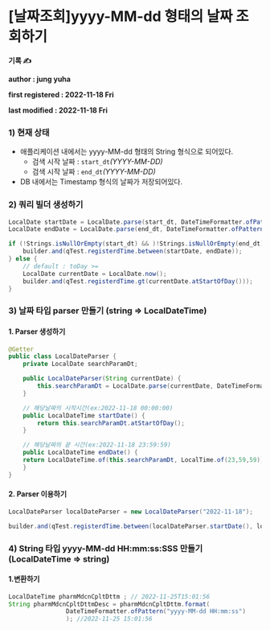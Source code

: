 # \[날짜조회]yyyy-MM-dd 형태의 날짜 조회하기

**기록 ✍️**

**author : jung yuha**

**first registered : 2022-11-18 Fri**

**last modified : 2022-11-18 Fri**

### 1) 현재 상태

* &#x20;애플리케이션 내에서는 yyyy-MM-dd 형태의 String 형식으로 되어있다.
  * 검색 시작 날짜 : `start_dt`_(YYYY-MM-DD)_
  * 검색 시작 날짜 : `end_dt`_(YYYY-MM-DD)_
* DB 내에서는 Timestamp 형식의 날짜가 저장되어있다.

### 2) 쿼리 빌더 생성하기

```java
LocalDate startDate = LocalDate.parse(start_dt, DateTimeFormatter.ofPattern("yyyy-MM-dd"));
LocalDate endDate = LocalDate.parse(end_dt, DateTimeFormatter.ofPattern("yyyy-MM-dd"));

if (!Strings.isNullOrEmpty(start_dt) && )!Strings.isNullOrEmpty(end_dt) {
    builder.and(qTest.registerdTime.between(startDate, endDate));
} else {
    // default : toDay >=
    LocalDate currentDate = LocalDate.now();
    builder.and(qTest.registerdTime.gt(currentDate.atStartOfDay()));
}

```

### 3) 날짜 타입 parser 만들기 (string => LocalDateTime)

#### 1. Parser 생성하기

```java
@Getter
public class LocalDateParser {
    private LocalDate searchParamDt;

    public LocalDateParser(String currentDate) {
        this.searchParamDt = LocalDate.parse(currentDate, DateTimeFormatter.ofPattern("yyyy-MM-dd"));
    }

    // 해당날짜의 시작시간(ex:2022-11-18 00:00:00)
    public LocalDateTime startDate() {
        return this.searchParamDt.atStartOfDay();
    }

    // 해당날짜의 끝 시간(ex:2022-11-18 23:59:59)
    public LocalDateTime endDate() {
	return LocalDateTime.of(this.searchParamDt, LocalTime.of(23,59,59));
    }
}
```

#### 2. Parser 이용하기

```java
LocalDateParser localDateParser = new LocalDateParser("2022-11-18");

builder.and(qTest.registerdTime.between(localDateParser.startDate(), localDateParser.endDate()));
```

### 4) String 타입 yyyy-MM-dd HH:mm:ss:SSS 만들기 (LocalDateTime => string)

#### 1.변환하기

```java
LocalDateTime pharmMdcnCpltDttm ; // 2022-11-25T15:01:56
String pharmMdcnCpltDttmDesc = pharmMdcnCpltDttm.format(
                DateTimeFormatter.ofPattern("yyyy-MM-dd HH:mm:ss")
    	        ); //2022-11-25 15:01:56
```
